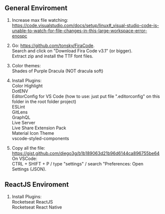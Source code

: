 General Enviroment
------------------

1. Increase max file watching: https://code.visualstudio.com/docs/setup/linux#_visual-studio-code-is-unable-to-watch-for-file-changes-in-this-large-workspace-error-enospc

2. Go: https://github.com/tonsky/FiraCode.  
Search and click on "Download Fira Code v3.1" (or bigger).  
Extract zip and install the TTF font files.

3. Color themes:  
Shades of Purple
Dracula (NOT dracula soft)

4. Install Plugins:  
Color Highlight  
DotENV  
EditorConfig for VS Code (how to use: just put file ".editorconfig" on this folder in the root folder project)  
ESLint  
GitLens  
GraphQL  
Live Server  
Live Share Extension Pack  
Material Icon Theme  
vscode-styled-components  

5. Copy all the file: https://gist.github.com/diego3g/b1b189063d21b96d6144ca896755be64  
On VSCode:  
CTRL + SHIFT + P / type "settings" / search "Preferences: Open Settings (JSON).  


ReactJS Enviroment
------------------
1. Install Plugins:  
Rocketseat ReactJS  
Rocketseat React Native  
